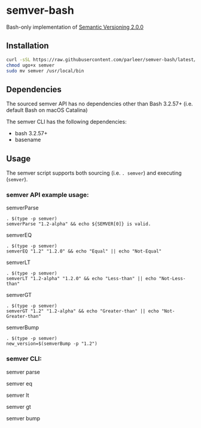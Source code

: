 # semver-bash

Bash-only implementation of [Semantic Versioning 2.0.0](https://semver.org/spec/v2.0.0.html)




## Installation


```bash
curl -sSL https://raw.githubusercontent.com/parleer/semver-bash/latest/semver -o semver
chmod ugo+x semver
sudo mv semver /usr/local/bin
```


## Dependencies

The sourced semver API has no dependencies other than Bash 3.2.57+ 
(i.e. default Bash on macOS Catalina)

The semver CLI has the following dependencies:

- bash 3.2.57+
- basename



## Usage

The semver script supports both sourcing (i.e. `. semver`) and executing (`semver`).

### semver API example usage:

semverParse 

```
. $(type -p semver)
semverParse "1.2-alpha" && echo ${SEMVER[0]} is valid.
```

semverEQ

```
. $(type -p semver)
semverEQ "1.2" "1.2.0" && echo "Equal" || echo "Not-Equal"
```

semverLT

```
. $(type -p semver)
semverLT "1.2-alpha" "1.2.0" && echo "Less-than" || echo "Not-Less-than"
```

semverGT

```
. $(type -p semver)
semverGT "1.2" "1.2-alpha" && echo "Greater-than" || echo "Not-Greater-than"
```

semverBump

```
. $(type -p semver)
new_version=$(semverBump -p "1.2")
```



### semver CLI:

semver parse

semver eq

semver lt

semver gt

semver bump

